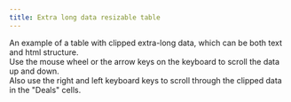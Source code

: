 ```yaml
---
title: Extra long data resizable table
---
```


An example of a table with clipped extra-long data, which can be both text and html structure.
<br/>
Use the mouse wheel or the arrow keys on the keyboard to scroll the data up and down.
<br/>
Also use the right and left keyboard keys to scroll through the clipped data in the "Deals" cells.
